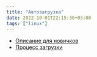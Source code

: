 ```yaml
---
title: "Автозагрузка"
date: 2022-10-01T22:15:36+03:00
tags: ["linux"]
---
```


* [Описание для новичков](https://losst.ru/avtozagruzka-linux)
* [Процесс загрузки](https://losst.ru/protsess-zagruzki-linux)

